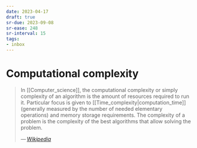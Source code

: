 ```yaml
---
date: 2023-04-17
draft: true
sr-due: 2023-09-08
sr-ease: 248
sr-interval: 15
tags:
- inbox
---
```


# Computational complexity

> In [[Computer_science]], the computational complexity or simply complexity of
> an algorithm is the amount of resources required to run it. Particular focus
> is given to [[Time_complexity|computation_time]](generally measured by the
> number of needed elementary operations) and memory storage requirements. The
> complexity of a problem is the complexity of the best algorithms that allow
> solving the problem.
>
> — <cite>[Wikipedia](https://en.wikipedia.org/wiki/Computational_complexity)</cite>
